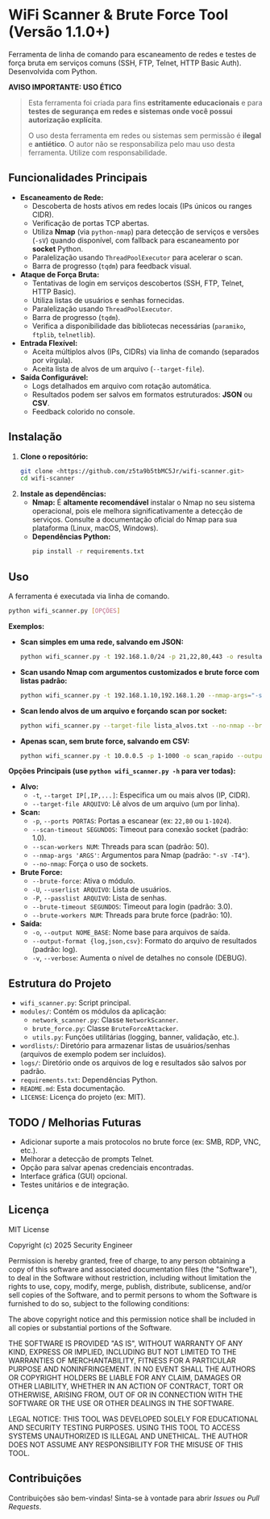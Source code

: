 # WiFi Scanner & Brute Force Tool (Versão 1.1.0+)

Ferramenta de linha de comando para escaneamento de redes e testes de força bruta em serviços comuns (SSH, FTP, Telnet, HTTP Basic Auth). Desenvolvida com Python.

**AVISO IMPORTANTE: USO ÉTICO**

> Esta ferramenta foi criada para fins **estritamente educacionais** e para **testes de segurança em redes e sistemas onde você possui autorização explícita**.
>
> O uso desta ferramenta em redes ou sistemas sem permissão é **ilegal** e **antiético**. O autor não se responsabiliza pelo mau uso desta ferramenta. Utilize com responsabilidade.

## Funcionalidades Principais

*   **Escaneamento de Rede:**
    *   Descoberta de hosts ativos em redes locais (IPs únicos ou ranges CIDR).
    *   Verificação de portas TCP abertas.
    *   Utiliza **Nmap** (via `python-nmap`) para detecção de serviços e versões (`-sV`) quando disponível, com fallback para escaneamento por **socket** Python.
    *   Paralelização usando `ThreadPoolExecutor` para acelerar o scan.
    *   Barra de progresso (`tqdm`) para feedback visual.
*   **Ataque de Força Bruta:**
    *   Tentativas de login em serviços descobertos (SSH, FTP, Telnet, HTTP Basic).
    *   Utiliza listas de usuários e senhas fornecidas.
    *   Paralelização usando `ThreadPoolExecutor`.
    *   Barra de progresso (`tqdm`).
    *   Verifica a disponibilidade das bibliotecas necessárias (`paramiko`, `ftplib`, `telnetlib`).
*   **Entrada Flexível:**
    *   Aceita múltiplos alvos (IPs, CIDRs) via linha de comando (separados por vírgula).
    *   Aceita lista de alvos de um arquivo (`--target-file`).
*   **Saída Configurável:**
    *   Logs detalhados em arquivo com rotação automática.
    *   Resultados podem ser salvos em formatos estruturados: **JSON** ou **CSV**.
    *   Feedback colorido no console.

## Instalação

1.  **Clone o repositório:**
    ```bash
    git clone <https://github.com/z5ta9b5tbMC5Jr/wifi-scanner.git>
    cd wifi-scanner
    ```
2.  **Instale as dependências:**
    *   **Nmap:** É **altamente recomendável** instalar o Nmap no seu sistema operacional, pois ele melhora significativamente a detecção de serviços. Consulte a documentação oficial do Nmap para sua plataforma (Linux, macOS, Windows).
    *   **Dependências Python:**
        ```bash
        pip install -r requirements.txt
        ```

## Uso

A ferramenta é executada via linha de comando.

```bash
python wifi_scanner.py [OPÇÕES]
```

**Exemplos:**

*   **Scan simples em uma rede, salvando em JSON:**
    ```bash
    python wifi_scanner.py -t 192.168.1.0/24 -p 21,22,80,443 -o resultados_scan --output-format json -v
    ```
*   **Scan usando Nmap com argumentos customizados e brute force com listas padrão:**
    ```bash
    python wifi_scanner.py -t 192.168.1.10,192.168.1.20 --nmap-args="-sV -T5 --top-ports 100" --brute-force -U users.txt -P common_pass.txt -o ataque_log --verbose
    ```
*   **Scan lendo alvos de um arquivo e forçando scan por socket:**
    ```bash
    python wifi_scanner.py --target-file lista_alvos.txt --no-nmap --brute-force --brute-workers 20 -o scan_socket
    ```
*   **Apenas scan, sem brute force, salvando em CSV:**
    ```bash
    python wifi_scanner.py -t 10.0.0.5 -p 1-1000 -o scan_rapido --output-format csv
    ```

**Opções Principais (use `python wifi_scanner.py -h` para ver todas):**

*   **Alvo:**
    *   `-t`, `--target IP[,IP,...]`: Especifica um ou mais alvos (IP, CIDR).
    *   `--target-file ARQUIVO`: Lê alvos de um arquivo (um por linha).
*   **Scan:**
    *   `-p`, `--ports PORTAS`: Portas a escanear (ex: `22,80` ou `1-1024`).
    *   `--scan-timeout SEGUNDOS`: Timeout para conexão socket (padrão: 1.0).
    *   `--scan-workers NUM`: Threads para scan (padrão: 50).
    *   `--nmap-args 'ARGS'`: Argumentos para Nmap (padrão: `"-sV -T4"`).
    *   `--no-nmap`: Força o uso de sockets.
*   **Brute Force:**
    *   `--brute-force`: Ativa o módulo.
    *   `-U`, `--userlist ARQUIVO`: Lista de usuários.
    *   `-P`, `--passlist ARQUIVO`: Lista de senhas.
    *   `--brute-timeout SEGUNDOS`: Timeout para login (padrão: 3.0).
    *   `--brute-workers NUM`: Threads para brute force (padrão: 10).
*   **Saída:**
    *   `-o`, `--output NOME_BASE`: Nome base para arquivos de saída.
    *   `--output-format {log,json,csv}`: Formato do arquivo de resultados (padrão: log).
    *   `-v`, `--verbose`: Aumenta o nível de detalhes no console (DEBUG).

## Estrutura do Projeto

*   `wifi_scanner.py`: Script principal.
*   `modules/`: Contém os módulos da aplicação:
    *   `network_scanner.py`: Classe `NetworkScanner`.
    *   `brute_force.py`: Classe `BruteForceAttacker`.
    *   `utils.py`: Funções utilitárias (logging, banner, validação, etc.).
*   `wordlists/`: Diretório para armazenar listas de usuários/senhas (arquivos de exemplo podem ser incluídos).
*   `logs/`: Diretório onde os arquivos de log e resultados são salvos por padrão.
*   `requirements.txt`: Dependências Python.
*   `README.md`: Esta documentação.
*   `LICENSE`: Licença do projeto (ex: MIT).

## TODO / Melhorias Futuras

*   Adicionar suporte a mais protocolos no brute force (ex: SMB, RDP, VNC, etc.).
*   Melhorar a detecção de prompts Telnet.
*   Opção para salvar apenas credenciais encontradas.
*   Interface gráfica (GUI) opcional.
*   Testes unitários e de integração.

## Licença

MIT License

Copyright (c) 2025 Security Engineer

Permission is hereby granted, free of charge, to any person obtaining a copy
of this software and associated documentation files (the "Software"), to deal
in the Software without restriction, including without limitation the rights
to use, copy, modify, merge, publish, distribute, sublicense, and/or sell
copies of the Software, and to permit persons to whom the Software is
furnished to do so, subject to the following conditions:

The above copyright notice and this permission notice shall be included in all
copies or substantial portions of the Software.

THE SOFTWARE IS PROVIDED "AS IS", WITHOUT WARRANTY OF ANY KIND, EXPRESS OR
IMPLIED, INCLUDING BUT NOT LIMITED TO THE WARRANTIES OF MERCHANTABILITY,
FITNESS FOR A PARTICULAR PURPOSE AND NONINFRINGEMENT. IN NO EVENT SHALL THE
AUTHORS OR COPYRIGHT HOLDERS BE LIABLE FOR ANY CLAIM, DAMAGES OR OTHER
LIABILITY, WHETHER IN AN ACTION OF CONTRACT, TORT OR OTHERWISE, ARISING FROM,
OUT OF OR IN CONNECTION WITH THE SOFTWARE OR THE USE OR OTHER DEALINGS IN THE
SOFTWARE.

LEGAL NOTICE:
THIS TOOL WAS DEVELOPED SOLELY FOR EDUCATIONAL AND SECURITY TESTING PURPOSES.
USING THIS TOOL TO ACCESS SYSTEMS UNAUTHORIZED IS ILLEGAL AND UNETHICAL.
THE AUTHOR DOES NOT ASSUME ANY RESPONSIBILITY FOR THE MISUSE OF THIS TOOL.

## Contribuições

Contribuições são bem-vindas! Sinta-se à vontade para abrir *Issues* ou *Pull Requests*.
